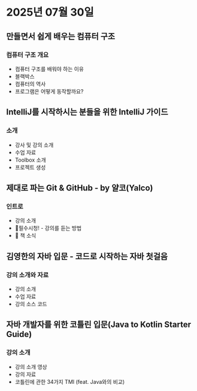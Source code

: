 # 2025년 07월 30일

## 만들면서 쉽게 배우는 컴퓨터 구조

### 컴퓨터 구조 개요

- 컴퓨터 구조를 배워야 하는 이유
- 블랙박스
- 컴퓨터의 역사
- 프로그램은 어떻게 동작할까요?

## IntelliJ를 시작하시는 분들을 위한 IntelliJ 가이드

### 소개

- 강사 및 강의 소개
- 수업 자료
- Toolbox 소개
- 프로젝트 생성

## 제대로 파는 Git & GitHub - by 얄코(Yalco)

### 인트로

- 강의 소개
- 🛑필수시청! - 강의를 듣는 방법
- 📙 책 소식

## 김영한의 자바 입문 - 코드로 시작하는 자바 첫걸음

### 강의 소개와 자료

- 강의 소개
- 수업 자료
- 강의 소스 코드

## 자바 개발자를 위한 코틀린 입문(Java to Kotlin Starter Guide)

### 강의 소개

- 강의 소개 영상
- 강의 자료
- 코틀린에 관한 34가지 TMI (feat. Java와의 비교)